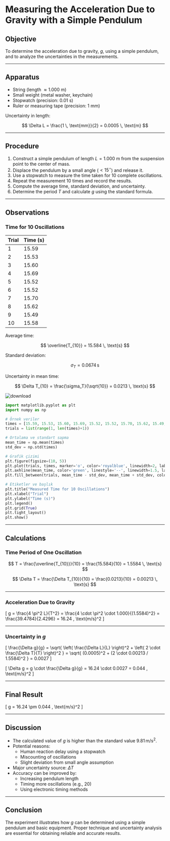 # Measuring the Acceleration Due to Gravity with a Simple Pendulum

## Objective

To determine the acceleration due to gravity, $g$, using a simple pendulum, and to analyze the uncertainties in the measurements.

---

## Apparatus

- String (length $\approx 1.000$ m)
- Small weight (metal washer, keychain)
- Stopwatch (precision: $0.01$ s)
- Ruler or measuring tape (precision: $1$ mm)

Uncertainty in length:

$$
\Delta L = \frac{1 \, \text{mm}}{2} = 0.0005 \, \text{m}
$$

---

## Procedure

1. Construct a simple pendulum of length $L = 1.000$ m from the suspension point to the center of mass.
2. Displace the pendulum by a small angle ($<15^\circ$) and release it.
3. Use a stopwatch to measure the time taken for 10 complete oscillations.
4. Repeat the measurement 10 times and record the results.
5. Compute the average time, standard deviation, and uncertainty.
6. Determine the period $T$ and calculate $g$ using the standard formula.

---

## Observations

### Time for 10 Oscillations

| Trial | Time (s) |
|-------|----------|
| 1     | 15.59    |
| 2     | 15.53    |
| 3     | 15.60    |
| 4     | 15.69    |
| 5     | 15.52    |
| 6     | 15.52    |
| 7     | 15.70    |
| 8     | 15.62    |
| 9     | 15.49    |
| 10    | 15.58    |

Average time:

$$
\overline{T_{10}} = 15.584 \, \text{s}
$$

Standard deviation:

$$
\sigma_T = 0.0674 \, \text{s}
$$

Uncertainty in mean time:

$$
\Delta T_{10} = \frac{\sigma_T}{\sqrt{10}} = 0.0213 \, \text{s}
$$

![download](https://github.com/user-attachments/assets/31c3ade5-6af5-411f-a655-34aad9e25dcb)

```python
import matplotlib.pyplot as plt
import numpy as np

# Örnek veriler
times = [15.59, 15.53, 15.60, 15.69, 15.52, 15.52, 15.70, 15.62, 15.49, 15.58]
trials = list(range(1, len(times)+1))

# Ortalama ve standart sapma
mean_time = np.mean(times)
std_dev = np.std(times)

# Grafik çizimi
plt.figure(figsize=(10, 5))
plt.plot(trials, times, marker='o', color='royalblue', linewidth=2, label='Time for 10 oscillations')
plt.axhline(mean_time, color='green', linestyle='--', linewidth=1.5, label=f'Mean = {mean_time:.2f}s')
plt.fill_between(trials, mean_time - std_dev, mean_time + std_dev, color='lightblue', alpha=0.4, label='±1 SD')

# Etiketler ve başlık
plt.title("Measured Time for 10 Oscillations")
plt.xlabel("Trial")
plt.ylabel("Time (s)")
plt.legend()
plt.grid(True)
plt.tight_layout()
plt.show()
```
---

## Calculations

### Time Period of One Oscillation

$$
T = \frac{\overline{T_{10}}}{10} = \frac{15.584}{10} = 1.5584 \, \text{s}
$$

$$
\Delta T = \frac{\Delta T_{10}}{10} = \frac{0.0213}{10} = 0.00213 \, \text{s}
$$

---

### Acceleration Due to Gravity

\[
g = \frac{4 \pi^2 L}{T^2}
= \frac{4 \cdot \pi^2 \cdot 1.000}{(1.5584)^2}
= \frac{39.4784}{2.4296}
= 16.24 \, \text{m/s}^2
\]

---

### Uncertainty in $g$

\[
\frac{\Delta g}{g} = \sqrt{
\left( \frac{\Delta L}{L} \right)^2
+
\left( 2 \cdot \frac{\Delta T}{T} \right)^2
}
= \sqrt{
(0.0005)^2 + (2 \cdot 0.00213 / 1.5584)^2
}
= 0.0027
\]

\[
\Delta g = g \cdot \frac{\Delta g}{g}
= 16.24 \cdot 0.0027
= 0.044 \, \text{m/s}^2
\]

---

## Final Result

\[
g = 16.24 \pm 0.044 \, \text{m/s}^2
\]

---

## Discussion

- The calculated value of $g$ is higher than the standard value $9.81 \, \text{m/s}^2$.
- Potential reasons:
  - Human reaction delay using a stopwatch
  - Miscounting of oscillations
  - Slight deviation from small angle assumption
- Major uncertainty source: $\Delta T$
- Accuracy can be improved by:
  - Increasing pendulum length
  - Timing more oscillations (e.g., 20)
  - Using electronic timing methods

---

## Conclusion

The experiment illustrates how $g$ can be determined using a simple pendulum and basic equipment. Proper technique and uncertainty analysis are essential for obtaining reliable and accurate results.
